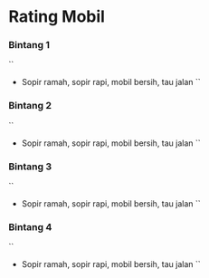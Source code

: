 # Rating Mobil 

### Bintang 1
``
* Sopir ramah, sopir rapi, mobil bersih, tau jalan
``
### Bintang 2
``
* Sopir ramah, sopir rapi, mobil bersih, tau jalan
``
### Bintang 3
``
* Sopir ramah, sopir rapi, mobil bersih, tau jalan
``
### Bintang 4
``
* Sopir ramah, sopir rapi, mobil bersih, tau jalan
``
